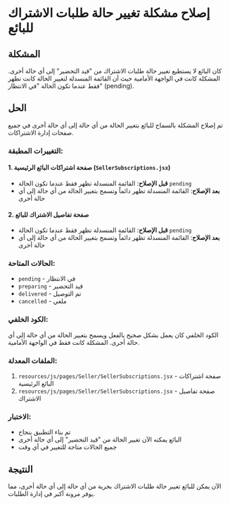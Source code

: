 # إصلاح مشكلة تغيير حالة طلبات الاشتراك للبائع

## المشكلة
كان البائع لا يستطيع تغيير حالة طلبات الاشتراك من "قيد التحضير" إلى أي حالة أخرى. المشكلة كانت في الواجهة الأمامية حيث أن القائمة المنسدلة لتغيير الحالة كانت تظهر فقط عندما تكون الحالة "في الانتظار" (pending).

## الحل
تم إصلاح المشكلة بالسماح للبائع بتغيير الحالة من أي حالة إلى أي حالة أخرى في جميع صفحات إدارة الاشتراكات.

### التغييرات المطبقة:

#### 1. صفحة اشتراكات البائع الرئيسية (`SellerSubscriptions.jsx`)
- **قبل الإصلاح**: القائمة المنسدلة تظهر فقط عندما تكون الحالة `pending`
- **بعد الإصلاح**: القائمة المنسدلة تظهر دائماً وتسمح بتغيير الحالة من أي حالة إلى أي حالة أخرى

#### 2. صفحة تفاصيل الاشتراك للبائع
- **قبل الإصلاح**: القائمة المنسدلة تظهر فقط عندما تكون الحالة `pending`
- **بعد الإصلاح**: القائمة المنسدلة تظهر دائماً وتسمح بتغيير الحالة من أي حالة إلى أي حالة أخرى

### الحالات المتاحة:
- `pending` - في الانتظار
- `preparing` - قيد التحضير
- `delivered` - تم التوصيل
- `cancelled` - ملغي

### الكود الخلفي:
الكود الخلفي كان يعمل بشكل صحيح بالفعل ويسمح بتغيير الحالة من أي حالة إلى أي حالة أخرى. المشكلة كانت فقط في الواجهة الأمامية.

### الملفات المعدلة:
1. `resources/js/pages/Seller/SellerSubscriptions.jsx` - صفحة اشتراكات البائع الرئيسية
2. `resources/js/pages/Seller/SellerSubscriptions.jsx` - صفحة تفاصيل الاشتراك

### الاختبار:
- تم بناء التطبيق بنجاح
- البائع يمكنه الآن تغيير الحالة من "قيد التحضير" إلى أي حالة أخرى
- جميع الحالات متاحة للتغيير في أي وقت

## النتيجة
الآن يمكن للبائع تغيير حالة طلبات الاشتراك بحرية من أي حالة إلى أي حالة أخرى، مما يوفر مرونة أكبر في إدارة الطلبات.
